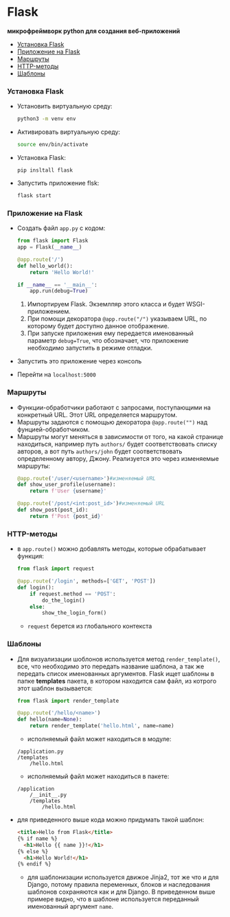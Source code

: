 # Flask
**микрофреймворк python для создания веб-приложений**

+ [Установка Flask](#installing)
+ [Приложение на Flask](#app)
+ [Маршруты](#paths)
+ [HTTP-методы](#methods)
+ [Шаблоны](#templates)

### <a name="installing"></a> Установка Flask
+ Установить виртуальную среду: 
    ```bash
    python3 -m venv env
    ```
+ Активировать виртуальную среду:
    ```bash
    source env/bin/activate
    ```
+ Установка Flask:
    ```
    pip insltall flask
    ```
+ Запустить приложение flsk:
    ```bash
    flask start
    ```

### <a name="app"> </a> Приложение на Flask 
+ Создать файл `app.py` с кодом:
    ```python
    from flask import Flask
    app = Flask(__name__)

    @app.route('/')
    def hello_world():
        return 'Hello World!'

    if __name__ == '__main__':
        app.run(debug=True)
    ```
    1. Импортируем Flask. Экземлпяр этого класса и будет WSGI-приложением.
    2. При помощи декоратора `@app.route("/")` указываем URL, по которому будет доступно данное отображение.
    3. При запуске приложения ему передается именованный параметр `debug=True`, что обозначает, что приложение необходимо запустить в режиме отладки.

+ Запустить это приложение через консоль
+ Перейти на `localhost:5000`

### <a name="paths"></a> Маршруты
+ Функции-обработчики работают с запросами, поступающими на конкретный URL. Этот URL определяется маршрутом.
+ Маршруты задаются с помощью декоратора `@app.route("")` над фунцией-обработчиком.
+ Маршруты могут меняться в зависимости от того, на какой странице находиться, например путь `authors/` будет соответствовать списку авторов, а вот путь `authors/john` будет соответствовать определенному автору, Джону. Реализуется это через изменяемые маршруты:
    ```py
    @app.route('/user/<username>')#изменяемый URL
    def show_user_profile(username):
        return f'User {username}'
    ```
    ```py
    @app.route('/post/<int:post_id>')#изменяемый URL
    def show_post(post_id):
        return f'Post {post_id}'
    ```
### <a name="methods"></a> HTTP-методы
+ в `app.route()` можно добавлять методы, которые обрабатывает функция:
    ```py
    from flask import request

    @app.route('/login', methods=['GET', 'POST'])
    def login():
        if request.method == 'POST':
            do_the_login()
        else:
            show_the_login_form()
    ```
    + `request` берется из глобального контекста

### <a name="templates"> </a> Шаблоны
+ Для визуализации шоблонов используется метод `render_template()`, все, что необходимо это передать название шаблона, а так же передать список именованных аргументов. Flask ищет шаблоны в папке **templates** пакета, в котором находится сам файл, из котрого этот шаблон вызывается: 
    ```py
    from flask import render_template

    @app.route('/hello/<name>')
    def hello(name=None):
        return render_template('hello.html', name=name)
    ```
    + исполняемый файл может находиться в модуле:
    ```
    /application.py
    /templates
        /hello.html
    ```
    + исполняемый файл может находиться в пакете:
    ```
    /application
        /__init__.py
        /templates
            /hello.html
    ```
+ для приведенного выше кода можно придумать такой шаблон:
    ```html
    <title>Hello from Flask</title>
    {% if name %}
      <h1>Hello {{ name }}!</h1>
    {% else %}
      <h1>Hello World!</h1>
    {% endif %}
    ```
    + для шаблонизации используется движое Jinja2, тот же что и для Django, потому правила переменных, блоков и наследования шаблонов сохраняются как и для Django. В приведенном выше примере видно, что в шаблоне используется переданный именованный аргумент `name`.
    
